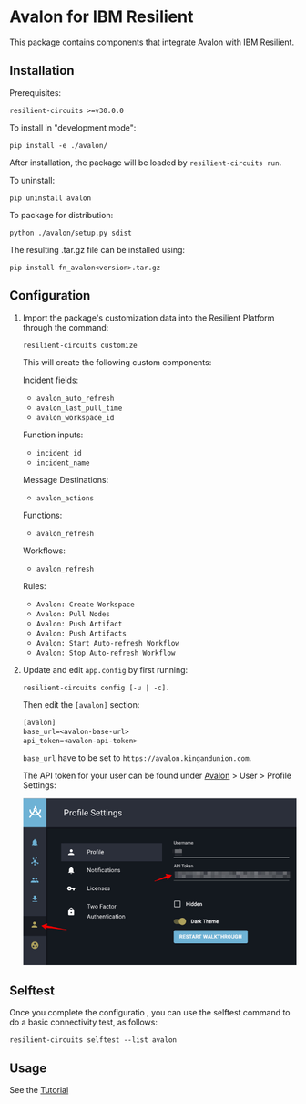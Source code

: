 # Avalon for IBM Resilient

This package contains components that integrate Avalon with IBM Resilient. 

## Installation

Prerequisites:

```
resilient-circuits >=v30.0.0
```

To install in "development mode":

```
pip install -e ./avalon/
```

After installation, the package will be loaded by `resilient-circuits run`.

To uninstall:

```
pip uninstall avalon
```

To package for distribution:

```
python ./avalon/setup.py sdist
```

The resulting .tar.gz file can be installed using:

```
pip install fn_avalon<version>.tar.gz
```

## Configuration

1. Import the package's customization data into the Resilient Platform through the command:

	```
	resilient-circuits customize
	```
	
	This will create the following custom components:        
	
    Incident fields:
    
    * `avalon_auto_refresh`
    * `avalon_last_pull_time`
    * `avalon_workspace_id`
    
    Function inputs:
    
    * `incident_id`
    * `incident_name`
    
    Message Destinations:
    
    * `avalon_actions`
    
    Functions:
    
    * `avalon_refresh`
    
    Workflows:
    
    * `avalon_refresh`
    
    Rules:
    
    * `Avalon: Create Workspace`
    * `Avalon: Pull Nodes`
    * `Avalon: Push Artifact`
    * `Avalon: Push Artifacts`
    * `Avalon: Start Auto-refresh Workflow`
    * `Avalon: Stop Auto-refresh Workflow`
    
2. Update and edit `app.config` by first running:

	```
	resilient-circuits config [-u | -c]. 
	```
		
	Then edit the `[avalon]` section:
	
	```
	[avalon]
	base_url=<avalon-base-url>
	api_token=<avalon-api-token>
	```
	
	`base_url` have to be set to `https://avalon.kingandunion.com`. 
	
	The API token for your user can be found under [Avalon](https://avalon.kingandunion.com) > User > Profile Settings:
	
	![profile-settings](./doc/screenshots/01-profile-settings.jpg)     

## Selftest

Once you complete the configuratio , you can use the selftest command to do a basic connectivity test, as follows:

```
resilient-circuits selftest --list avalon
```

## Usage

See the [Tutorial](./doc/tutorial.md)